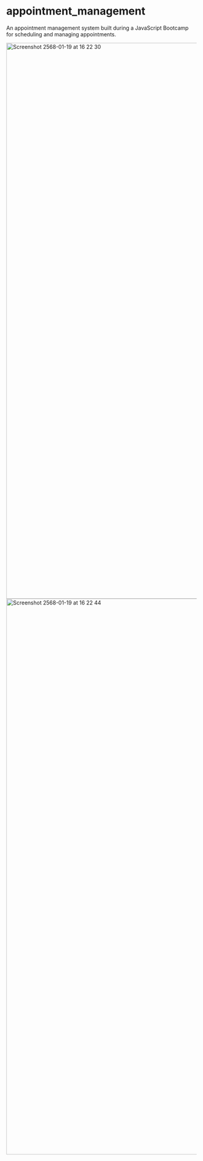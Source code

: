 # appointment_management
An appointment management system built during a JavaScript Bootcamp for scheduling and managing appointments.

<img width="1470" alt="Screenshot 2568-01-19 at 16 22 30" src="https://github.com/user-attachments/assets/fc9170bd-3ab3-4326-a93f-eae74ad7f320" />
<img width="1470" alt="Screenshot 2568-01-19 at 16 22 44" src="https://github.com/user-attachments/assets/54ec5fd1-6880-4af2-83a4-4e5a3690f18b" />
